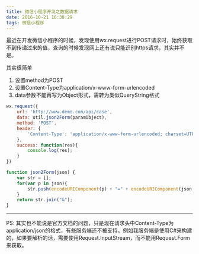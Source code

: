 ```yaml
---
title: 微信小程序开发之数据请求
date: 2016-10-21 16:38:29
tags: 微信小程序
---
```

最近在开发微信小程序的时候，发现使用wx.request进行POST请求时，始终获取不到传递过来的值，查询的时候发现网上还有说只能识别https请求，其实并不是。

其实很简单
1. 设置method为POST
2. 设置Content-Type为application/x-www-form-urlencoded
3. data参数不能再写为Object形式，需转为类似QueryString格式

```javascript
wx.request({
    url: 'http://www.demo.com/api/case',
    data: util.json2Form(paramObject),
    method: 'POST',
    header: {
        'Content-Type': 'application/x-www-form-urlencoded; charset=UTF-8'
    },
    success: function(res){
        console.log(res);
    }
})
```
```javascript
function json2Form(json) {  
    var str = [];  
    for(var p in json){  
        str.push(encodeURIComponent(p) + "=" + encodeURIComponent(json[p]));  
    }  
    return str.join("&");  
}
```

***
PS: 其实也不能说是官方文档的问题，只是现在请求头中Content-Type为application/json的格式，有些服务端还不被支持。例如我服务端是使用C#来构建的，如果要解析的话，需要使用Request.InputStream，而不能用Request.Form来获取。